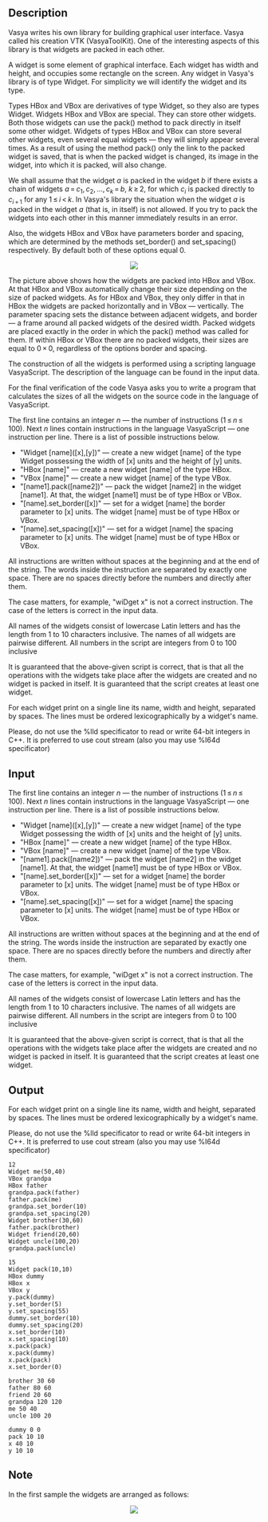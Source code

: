 ## Description

<div><p>Vasya writes his own library for building graphical user interface. Vasya called his creation <span class="tex-font-style-tt">VTK</span> (<span class="tex-font-style-tt">VasyaToolKit</span>). One of the interesting aspects of this library is that widgets are packed in each other. </p><p>A widget is some element of graphical interface. Each widget has width and height, and occupies some rectangle on the screen. Any widget in Vasya's library is of type <span class="tex-font-style-tt">Widget</span>. For simplicity we will identify the widget and its type. </p><p>Types <span class="tex-font-style-tt">HBox</span> and <span class="tex-font-style-tt">VBox</span> are derivatives of type <span class="tex-font-style-tt">Widget</span>, so they also are types <span class="tex-font-style-tt">Widget</span>. Widgets <span class="tex-font-style-tt">HBox</span> and <span class="tex-font-style-tt">VBox</span> are special. They can store other widgets. Both those widgets can use the <span class="tex-font-style-tt">pack()</span> method to pack directly in itself some other widget. Widgets of types <span class="tex-font-style-tt">HBox</span> and <span class="tex-font-style-tt">VBox</span> can store several other widgets, even several equal widgets — they will simply appear several times. As a result of using the method <span class="tex-font-style-tt">pack()</span> only the link to the packed widget is saved, that is when the packed widget is changed, its image in the widget, into which it is packed, will also change. </p><p>We shall assume that the widget <span class="tex-span"><i>a</i></span> is packed in the widget <span class="tex-span"><i>b</i></span> if there exists a chain of widgets <span class="tex-span"><i>a</i> = <i>c</i><sub class="lower-index">1</sub>, <i>c</i><sub class="lower-index">2</sub>, ..., <i>c</i><sub class="lower-index"><i>k</i></sub> = <i>b</i></span>, <span class="tex-span"><i>k</i> ≥ 2</span>, for which <span class="tex-span"><i>c</i><sub class="lower-index"><i>i</i></sub></span> is packed directly to <span class="tex-span"><i>c</i><sub class="lower-index"><i>i</i> + 1</sub></span> for any <span class="tex-span">1 ≤ <i>i</i> &lt; <i>k</i></span>. In Vasya's library the situation when the widget <span class="tex-span"><i>a</i></span> is packed in the widget <span class="tex-span"><i>a</i></span> (that is, in itself) is not allowed. If you try to pack the widgets into each other in this manner immediately results in an error.</p><p>Also, the widgets <span class="tex-font-style-tt">HBox</span> and <span class="tex-font-style-tt">VBox</span> have parameters <span class="tex-font-style-tt">border</span> and <span class="tex-font-style-tt">spacing</span>, which are determined by the methods <span class="tex-font-style-tt">set_border()</span> and <span class="tex-font-style-tt">set_spacing()</span> respectively. By default both of these options equal <span class="tex-span">0</span>. </p><center> <img class="tex-graphics" src="file://RPfZaNQO.png" style="max-width: 100.0%;max-height: 100.0%;"> </center> <p>The picture above shows how the widgets are packed into <span class="tex-font-style-tt">HBox</span> and <span class="tex-font-style-tt">VBox</span>. At that <span class="tex-font-style-tt">HBox</span> and <span class="tex-font-style-tt">VBox</span> automatically change their size depending on the size of packed widgets. As for <span class="tex-font-style-tt">HBox</span> and <span class="tex-font-style-tt">VBox</span>, they only differ in that in <span class="tex-font-style-tt">HBox</span> the widgets are packed horizontally and in <span class="tex-font-style-tt">VBox</span> — vertically. The parameter <span class="tex-font-style-tt">spacing</span> sets the distance between adjacent widgets, and <span class="tex-font-style-tt">border</span> — a frame around all packed widgets of the desired width. Packed widgets are placed exactly in the order in which the <span class="tex-font-style-tt">pack()</span> method was called for them. If within <span class="tex-font-style-tt">HBox</span> or <span class="tex-font-style-tt">VBox</span> there are no packed widgets, their sizes are equal to <span class="tex-span">0 × 0</span>, regardless of the options <span class="tex-font-style-tt">border</span> and <span class="tex-font-style-tt">spacing</span>. </p><p>The construction of all the widgets is performed using a scripting language <span class="tex-font-style-tt">VasyaScript</span>. The description of the language can be found in the input data. </p><p>For the final verification of the code Vasya asks you to write a program that calculates the sizes of all the widgets on the source code in the language of <span class="tex-font-style-tt">VasyaScript</span>. </p></div><div class="input-specification"><p>The first line contains an integer <span class="tex-span"><i>n</i></span> — the number of instructions (<span class="tex-span">1 ≤ <i>n</i> ≤ 100</span>). Next <span class="tex-span"><i>n</i></span> lines contain instructions in the language <span class="tex-font-style-tt">VasyaScript</span> — one instruction per line. There is a list of possible instructions below. </p><ul><li> "<span class="tex-font-style-tt">Widget [name]([x],[y])</span>" — create a new widget <span class="tex-font-style-tt">[name]</span> of the type <span class="tex-font-style-tt">Widget</span> possessing the width of <span class="tex-font-style-tt">[x]</span> units and the height of <span class="tex-font-style-tt">[y]</span> units. </li><li> "<span class="tex-font-style-tt">HBox [name]</span>" — create a new widget <span class="tex-font-style-tt">[name]</span> of the type <span class="tex-font-style-tt">HBox</span>. </li><li> "<span class="tex-font-style-tt">VBox [name]</span>" — create a new widget <span class="tex-font-style-tt">[name]</span> of the type <span class="tex-font-style-tt">VBox</span>. </li><li> "<span class="tex-font-style-tt">[name1].pack([name2])</span>" — pack the widget <span class="tex-font-style-tt">[name2]</span> in the widget <span class="tex-font-style-tt">[name1]</span>. At that, the widget <span class="tex-font-style-tt">[name1]</span> must be of type <span class="tex-font-style-tt">HBox</span> or <span class="tex-font-style-tt">VBox</span>. </li><li> "<span class="tex-font-style-tt">[name].set_border([x])</span>" — set for a widget <span class="tex-font-style-tt">[name]</span> the <span class="tex-font-style-tt">border</span> parameter to <span class="tex-font-style-tt">[x]</span> units. The widget <span class="tex-font-style-tt">[name]</span> must be of type <span class="tex-font-style-tt">HBox</span> or <span class="tex-font-style-tt">VBox</span>. </li><li> "<span class="tex-font-style-tt">[name].set_spacing([x])</span>" — set for a widget <span class="tex-font-style-tt">[name]</span> the <span class="tex-font-style-tt">spacing</span> parameter to <span class="tex-font-style-tt">[x]</span> units. The widget <span class="tex-font-style-tt">[name]</span> must be of type <span class="tex-font-style-tt">HBox</span> or <span class="tex-font-style-tt">VBox</span>. </li></ul> <p>All instructions are written without spaces at the beginning and at the end of the string. The words inside the instruction are separated by exactly one space. There are no spaces directly before the numbers and directly after them. </p><p>The case matters, for example, "<span class="tex-font-style-tt">wiDget x</span>" is not a correct instruction. The case of the letters is correct in the input data.</p><p>All names of the widgets consist of lowercase Latin letters and has the length from <span class="tex-span">1</span> to <span class="tex-span">10</span> characters inclusive. The names of all widgets are pairwise different. All numbers in the script are integers from <span class="tex-span">0</span> to <span class="tex-span">100</span> inclusive</p><p>It is guaranteed that the above-given script is correct, that is that all the operations with the widgets take place after the widgets are created and no widget is packed in itself. It is guaranteed that the script creates at least one widget. </p></div><div class="output-specification"><p>For each widget print on a single line its name, width and height, separated by spaces. The lines must be ordered lexicographically by a widget's name. </p><p>Please, do not use the <span class="tex-font-style-tt">%lld</span> specificator to read or write 64-bit integers in C++. It is preferred to use <span class="tex-font-style-tt">cout</span> stream (also you may use <span class="tex-font-style-tt">%I64d</span> specificator)</p></div>

## Input

<p>The first line contains an integer <span class="tex-span"><i>n</i></span> — the number of instructions (<span class="tex-span">1 ≤ <i>n</i> ≤ 100</span>). Next <span class="tex-span"><i>n</i></span> lines contain instructions in the language <span class="tex-font-style-tt">VasyaScript</span> — one instruction per line. There is a list of possible instructions below. </p><ul><li> "<span class="tex-font-style-tt">Widget [name]([x],[y])</span>" — create a new widget <span class="tex-font-style-tt">[name]</span> of the type <span class="tex-font-style-tt">Widget</span> possessing the width of <span class="tex-font-style-tt">[x]</span> units and the height of <span class="tex-font-style-tt">[y]</span> units. </li><li> "<span class="tex-font-style-tt">HBox [name]</span>" — create a new widget <span class="tex-font-style-tt">[name]</span> of the type <span class="tex-font-style-tt">HBox</span>. </li><li> "<span class="tex-font-style-tt">VBox [name]</span>" — create a new widget <span class="tex-font-style-tt">[name]</span> of the type <span class="tex-font-style-tt">VBox</span>. </li><li> "<span class="tex-font-style-tt">[name1].pack([name2])</span>" — pack the widget <span class="tex-font-style-tt">[name2]</span> in the widget <span class="tex-font-style-tt">[name1]</span>. At that, the widget <span class="tex-font-style-tt">[name1]</span> must be of type <span class="tex-font-style-tt">HBox</span> or <span class="tex-font-style-tt">VBox</span>. </li><li> "<span class="tex-font-style-tt">[name].set_border([x])</span>" — set for a widget <span class="tex-font-style-tt">[name]</span> the <span class="tex-font-style-tt">border</span> parameter to <span class="tex-font-style-tt">[x]</span> units. The widget <span class="tex-font-style-tt">[name]</span> must be of type <span class="tex-font-style-tt">HBox</span> or <span class="tex-font-style-tt">VBox</span>. </li><li> "<span class="tex-font-style-tt">[name].set_spacing([x])</span>" — set for a widget <span class="tex-font-style-tt">[name]</span> the <span class="tex-font-style-tt">spacing</span> parameter to <span class="tex-font-style-tt">[x]</span> units. The widget <span class="tex-font-style-tt">[name]</span> must be of type <span class="tex-font-style-tt">HBox</span> or <span class="tex-font-style-tt">VBox</span>. </li></ul> <p>All instructions are written without spaces at the beginning and at the end of the string. The words inside the instruction are separated by exactly one space. There are no spaces directly before the numbers and directly after them. </p><p>The case matters, for example, "<span class="tex-font-style-tt">wiDget x</span>" is not a correct instruction. The case of the letters is correct in the input data.</p><p>All names of the widgets consist of lowercase Latin letters and has the length from <span class="tex-span">1</span> to <span class="tex-span">10</span> characters inclusive. The names of all widgets are pairwise different. All numbers in the script are integers from <span class="tex-span">0</span> to <span class="tex-span">100</span> inclusive</p><p>It is guaranteed that the above-given script is correct, that is that all the operations with the widgets take place after the widgets are created and no widget is packed in itself. It is guaranteed that the script creates at least one widget. </p>

## Output

<p>For each widget print on a single line its name, width and height, separated by spaces. The lines must be ordered lexicographically by a widget's name. </p><p>Please, do not use the <span class="tex-font-style-tt">%lld</span> specificator to read or write 64-bit integers in C++. It is preferred to use <span class="tex-font-style-tt">cout</span> stream (also you may use <span class="tex-font-style-tt">%I64d</span> specificator)</p>





```input1
12
Widget me(50,40)
VBox grandpa
HBox father
grandpa.pack(father)
father.pack(me)
grandpa.set_border(10)
grandpa.set_spacing(20)
Widget brother(30,60)
father.pack(brother)
Widget friend(20,60)
Widget uncle(100,20)
grandpa.pack(uncle)

```




```input2
15
Widget pack(10,10)
HBox dummy
HBox x
VBox y
y.pack(dummy)
y.set_border(5)
y.set_spacing(55)
dummy.set_border(10)
dummy.set_spacing(20)
x.set_border(10)
x.set_spacing(10)
x.pack(pack)
x.pack(dummy)
x.pack(pack)
x.set_border(0)

```




```output1
brother 30 60
father 80 60
friend 20 60
grandpa 120 120
me 50 40
uncle 100 20

```




```output2
dummy 0 0
pack 10 10
x 40 10
y 10 10

```



## Note

<p>In the first sample the widgets are arranged as follows: </p><center> <img class="tex-graphics" src="file://JTO5Ogvb.png" style="max-width: 100.0%;max-height: 100.0%;"> </center>
